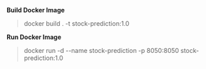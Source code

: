 **Build Docker Image**
> docker build . -t stock-prediction:1.0

**Run Docker Image**
> docker run -d --name stock-prediction -p 8050:8050 stock-prediction:1.0